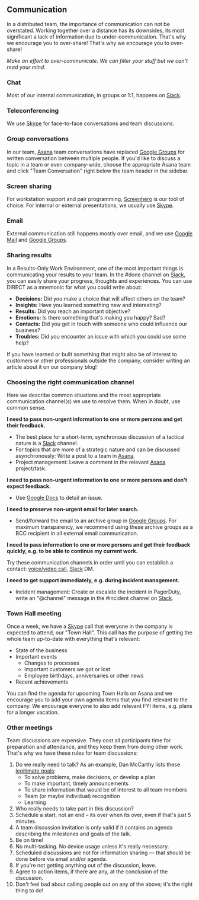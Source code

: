 ## Communication

In a distributed team, the importance of communication can not be overstated. Working together over a distance has its downsides, its most significant a lack of information due to under-communication. That's why we encourage you to over-share! That's why we encourage you to over-share!

_Make an effort to over-communicate. We can filter your stuff but we can't read your mind._


### Chat

Most of our internal communication, in groups or 1:1, happens on [Slack](/software/slack.html).


### Teleconferencing

We use [Skype](/software/skype.html) for face-to-face conversations and team discussions.


### Group conversations

In our team, [Asana](/software/asana.html) team conversations have replaced [Google Groups](/software/googleapps.html) for written conversation between multiple people. If you'd like to discuss a topic in a team or even company-wide, choose the appropriate Asana team and click "Team Conversation" right below the team header in the sidebar.


### Screen sharing

For workstation support and pair programming, [Screenhero](/software/screenhero.html) is our tool of choice. For internal or external presentations, we usually use [Skype](/software/skype.html).



### Email

External communication still happens mostly over email, and we use [Google Mail](software/googleapps.html) and [Google Groups](software/googleapps.html).



### Sharing results

In a Results-Only Work Environment, one of the most important things is
communicating your results to your team. In the \#done channel on [Slack](/software/slack.html), you can easily share your progress, thoughts and
experiences. You can use DIRECT as a mnemonic for what you could write about:

* __Decisions:__ Did you make a choice that will affect others on the team?
* __Insights:__ Have you learned something new and interesting?
* __Results:__ Did you reach an important objective?
* __Emotions:__ Is there something that's making you happy? Sad?
* __Contacts:__ Did you get in touch with someone who could influence our business?
* __Troubles:__ Did you encounter an issue with which you could use some help?

If you have learned or built something that might also be of interest to customers or other professionals outside the company, consider writing an article about it on our company blog!


### Choosing the right communication channel

Here we describe common situations and the most appropriate communication
channel(s) we use to resolve them. When in doubt, use common sense.

**I need to pass non-urgent information to one or more persons and get their feedback.**

* The best place for a short-term, synchronous discussion of a tactical nature is a [Slack](/software/slack.html) channel.
* For topics that are more of a strategic nature and can be discussed asynchronously: Write a post to a team in [Asana](/software/asana.html).
* Project management: Leave a comment in the relevant [Asana](/software/asana.html) project/task.

**I need to pass non-urgent information to one or more persons and don't expect feedback.**

* Use [Google Docs](/software/googleapps.html) to detail an issue.

**I need to preserve non-urgent email for later search.**

* Send/forward the email to an archive group in [Google Groups](software/googleapps.html). For maximum transparency, we recommend using these archive groups as a BCC recipient in all external email communication.

**I need to pass information to one or more persons and get their feedback quickly, e.g. to be able to continue my current work.**

Try these communication channels in order until you can establish a contact:
[voice/video call](/software/skype.html), [Slack](/software/slack.html) DM.

**I need to get support immediately, e.g. during incident management.**

* Incident management: Create or escalate the incident in PagerDuty, write an "@channel" message in the \#incident channel on [Slack](/software/slack.html).


### Town Hall meeting

Once a week, we have a [Skype](/software/skype.html) call that everyone in the company is expected to attend, our "Town Hall". This call has the purpose of getting the whole team up-to-date with everything that's relevant:

* State of the business
* Important events
  * Changes to processes
  * Important customers we got or lost
  * Employee birthdays, anniversaries or other news
* Recent achievements

You can find the agenda for upcoming Town Halls on Asana and we encourage you to add your own agenda items that you find relevant to the company. We encourage everyone to also add relevant FYI items, e.g. plans for a longer vacation.


### Other meetings

Team discussions are expensive. They cost all participants time for preparation
and attendance, and they keep them from doing other work. That's why we have
these rules for team discussions:

1. Do we really need to talk? As an example, Dan McCarthy lists these
   [legitimate goals](http://www.greatleadershipbydan.com/2013/11/how-to-make-team-meetings-less-painful.html):
    * To solve problems, make decisions, or develop a plan
    * To make important, timely announcements
    * To share information that would be of interest to all team members
    * Team (or maybe individual) recognition
    * Learning
1. Who really needs to take part in this discussion?
1. Schedule a start, not an end – its over when its over, even if that's just 5
   minutes.
1. A team discussion invitation is only valid if it contains an agenda
   describing the milestones and goals of the talk.
1. Be on time!
1. No multi-tasking. No device usage unless it's really necessary.
1. Scheduled discussions are not for information sharing — that should be done
   before via email and/or agenda.
1. If you're not getting anything out of the discussion, leave.
1. Agree to action items, if there are any, at the conclusion of the discussion.
1. Don't feel bad about calling people out on any of the above; it's the right
   thing to do!
